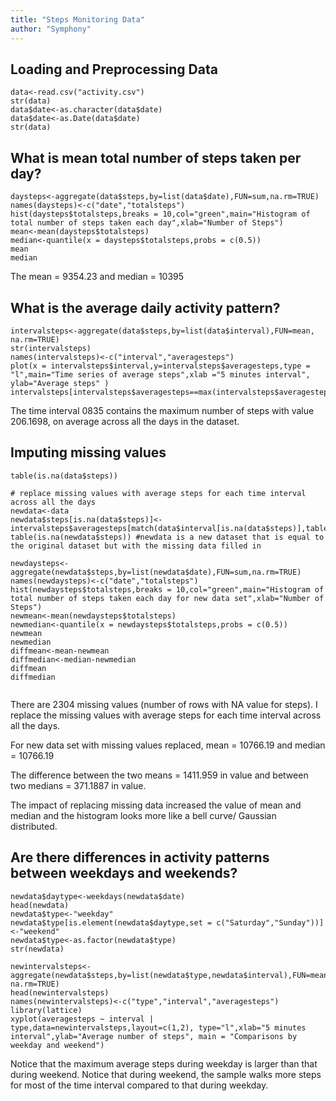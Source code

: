 ```yaml
---
title: "Steps Monitoring Data"
author: "Symphony"
---
```


## Loading and Preprocessing Data
  
```{r}
data<-read.csv("activity.csv")
str(data)
data$date<-as.character(data$date)
data$date<-as.Date(data$date)
str(data)

```
  
## What is mean total number of steps taken per day?
  
```{r}
daysteps<-aggregate(data$steps,by=list(data$date),FUN=sum,na.rm=TRUE)
names(daysteps)<-c("date","totalsteps")
hist(daysteps$totalsteps,breaks = 10,col="green",main="Histogram of total number of steps taken each day",xlab="Number of Steps")
mean<-mean(daysteps$totalsteps)
median<-quantile(x = daysteps$totalsteps,probs = c(0.5))
mean
median
```
  
  The mean  = 9354.23 and median = 10395
  
## What is the average daily activity pattern?
  
```{r}
intervalsteps<-aggregate(data$steps,by=list(data$interval),FUN=mean, na.rm=TRUE)
str(intervalsteps)
names(intervalsteps)<-c("interval","averagesteps")
plot(x = intervalsteps$interval,y=intervalsteps$averagesteps,type = "l",main="Time series of average steps",xlab ="5 minutes interval", ylab="Average steps" )
intervalsteps[intervalsteps$averagesteps==max(intervalsteps$averagesteps),]
```
 
 The time interval 0835 contains the maximum number of steps with value 206.1698, on average across all the days in the dataset.
 
## Imputing missing values

```{r}
table(is.na(data$steps))

# replace missing values with average steps for each time interval across all the days
newdata<-data
newdata$steps[is.na(data$steps)]<-intervalsteps$averagesteps[match(data$interval[is.na(data$steps)],table=intervalsteps$interval)]
table(is.na(newdata$steps)) #newdata is a new dataset that is equal to the original dataset but with the missing data filled in

newdaysteps<-aggregate(newdata$steps,by=list(newdata$date),FUN=sum,na.rm=TRUE)
names(newdaysteps)<-c("date","totalsteps")
hist(newdaysteps$totalsteps,breaks = 10,col="green",main="Histogram of total number of steps taken each day for new data set",xlab="Number of Steps")
newmean<-mean(newdaysteps$totalsteps)
newmedian<-quantile(x = newdaysteps$totalsteps,probs = c(0.5))
newmean
newmedian
diffmean<-mean-newmean
diffmedian<-median-newmedian
diffmean
diffmedian


```
  
  There are 2304 missing values (number of rows with NA value for steps). I replace the missing values with average steps for each time interval across all the days.
  
  For new data set with missing values replaced, mean = 10766.19 and median = 10766.19
  
  The difference between the two means = 1411.959 in value and between two medians = 371.1887 in value.
  
  The impact of replacing missing data increased  the value of mean and median and the histogram looks more like a bell curve/ Gaussian distributed.
  
## Are there differences in activity patterns between weekdays and weekends?
  
```{r}
newdata$daytype<-weekdays(newdata$date)
head(newdata)
newdata$type<-"weekday"
newdata$type[is.element(newdata$daytype,set = c("Saturday","Sunday"))]<-"weekend"
newdata$type<-as.factor(newdata$type)
str(newdata)

newintervalsteps<-aggregate(newdata$steps,by=list(newdata$type,newdata$interval),FUN=mean, na.rm=TRUE)
head(newintervalsteps)
names(newintervalsteps)<-c("type","interval","averagesteps")
library(lattice)
xyplot(averagesteps ~ interval | type,data=newintervalsteps,layout=c(1,2), type="l",xlab="5 minutes interval",ylab="Average number of steps", main = "Comparisons by weekday and weekend")
```
  
  Notice that the maximum average steps during weekday is larger than that during weekend. Notice that during weekend, the sample walks more steps for most of the time interval compared to that during weekday.
